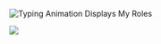 ![Typing Animation Displays My Roles](https://readme-typing-svg.herokuapp.com?color=%2336BCF7&lines=H%E2%89%89%CD%99%CD%A4%CD%8D%E1%BA%BE%CD%93%CD%A1l%CD%86%CC%95l%CD%AF%CD%AC%CC%AF%CC%9Fo%CC%98%CC%9E%CD%8C%CD%92%CC%9C%CD%9D;W%E2%89%89e%CC%BDl%CD%86c%CC%B7o%CC%98m%CD%9Ce%CC%BE%2Bt%CD%9Do%CC%B7%2Bm%CC%A1y%CC%B7%2BG%CD%93i%CD%96t%CC%AFh%CC%B6u%CC%B8b%CC%B4%2Bp%CC%A1r%CC%9Bo%CC%9Ff%CC%B6i%CC%9El%CC%9Be)


![](https://komarev.com/ghpvc/?username=bionicreject&label=TIMES+STALKED&style=for-the-badge)
